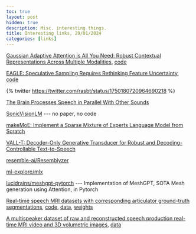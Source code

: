 ```yaml
---
toc: true
layout: post
hidden: true
description: Misc. interesting things.
title: Interesting links, 29/01/2024
categories: [links]
---
```


[Gaussian Adaptive Attention is All You Need: Robust Contextual Representations Across Multiple Modalities](https://arxiv.org/abs/2401.11143),
[code](https://github.com/gioannides/Gaussian-Adaptive-Attention)

[EAGLE: Speculative Sampling Requires Rethinking Feature Uncertainty](https://arxiv.org/abs/2401.15077),
[code](https://github.com/SafeAILab/EAGLE)

{% twitter https://twitter.com/rasbt/status/1750180720964690218 %}

[The Brain Processes Speech in Parallel With Other Sounds](https://www.quantamagazine.org/the-brain-processes-speech-in-parallel-with-other-sounds-20211021/)

[SonicVisionLM](https://yusiissy.github.io/SonicVisionLM.github.io/) --- no paper, no code

[makeMoE: Implement a Sparse Mixture of Experts Language Model from Scratch](https://huggingface.co/blog/AviSoori1x/makemoe-from-scratch)

[VALL-T: Decoder-Only Generative Transducer for Robust and Decoding-Controllable Text-to-Speech](https://arxiv.org/abs/2401.14321)

[resemble-ai/Resemblyzer](https://github.com/resemble-ai/Resemblyzer)

[ml-explore/mlx](https://github.com/ml-explore/mlx)

[lucidrains/meshgpt-pytorch](https://github.com/lucidrains/meshgpt-pytorch) --- Implementation of MeshGPT, SOTA Mesh generation using Attention, in Pytorch

[Real-time speech MRI datasets with corresponding articulator ground-truth segmentations](https://www.nature.com/articles/s41597-023-02766-z),
[code](https://github.com/BartsMRIPhysics/Speech_MRI_2D_UNet),
[data](https://zenodo.org/records/7595164),
[weights](https://drive.google.com/drive/folders/1f9OLQkovyrQJv1TCNO5k2peT2HJYt5Nb?usp=sharing)

[A multispeaker dataset of raw and reconstructed speech production real-time MRI video and 3D volumetric images](https://www.nature.com/articles/s41597-021-00976-x),
[data](https://figshare.com/articles/dataset/A_multispeaker_dataset_of_raw_and_reconstructed_speech_production_real-time_MRI_video_and_3D_volumetric_images/13725546/1)


